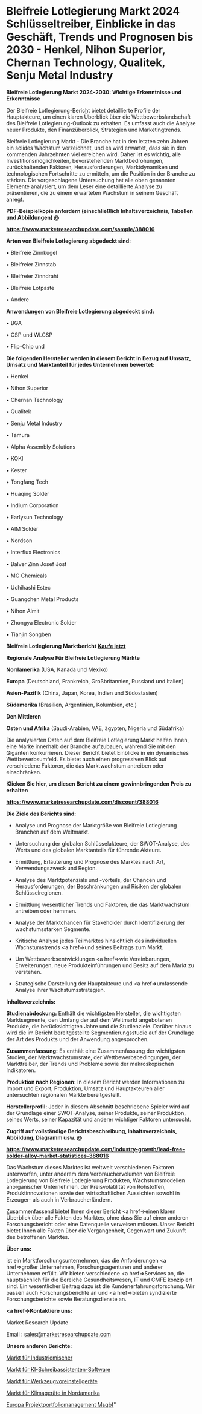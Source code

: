 # Bleifreie Lotlegierung Markt 2024 Schlüsseltreiber, Einblicke in das Geschäft, Trends und Prognosen bis 2030 - Henkel, Nihon Superior, Chernan Technology, Qualitek, Senju Metal Industry

<strong>Bleifreie Lotlegierung Markt 2024-2030: Wichtige Erkenntnisse und Erkenntnisse</strong>

Der Bleifreie Lotlegierung-Bericht bietet detaillierte Profile der Hauptakteure, um einen klaren Überblick über die Wettbewerbslandschaft des Bleifreie Lotlegierung-Outlook zu erhalten. Es umfasst auch die Analyse neuer Produkte, den Finanzüberblick, Strategien und Marketingtrends.

Bleifreie Lotlegierung Markt - Die Branche hat in den letzten zehn Jahren ein solides Wachstum verzeichnet, und es wird erwartet, dass sie in den kommenden Jahrzehnten viel erreichen wird. Daher ist es wichtig, alle Investitionsmöglichkeiten, bevorstehenden Marktbedrohungen, zurückhaltenden Faktoren, Herausforderungen, Marktdynamiken und technologischen Fortschritte zu ermitteln, um die Position in der Branche zu stärken. Die vorgeschlagene Untersuchung hat alle oben genannten Elemente analysiert, um dem Leser eine detaillierte Analyse zu präsentieren, die zu einem erwarteten Wachstum in seinem Geschäft anregt.



<strong><b>PDF-Beispielkopie anfordern (einschließlich Inhaltsverzeichnis, Tabellen und Abbildungen) @ </b></strong>

<strong><a href=https://www.marketresearchupdate.com/sample/388016>

<strong>https://www.marketresearchupdate.com/sample/388016</u></a></strong></strong>



<strong>Arten von Bleifreie Lotlegierung abgedeckt sind:</strong>

• Bleifreie Zinnkugel

• Bleifreier Zinnstab

• Bleifreier Zinndraht

• Bleifreie Lotpaste

• Andere



<strong>Anwendungen von Bleifreie Lotlegierung abgedeckt sind:</strong>

• BGA

• CSP und WLCSP

• Flip-Chip und



<strong>Die folgenden Hersteller werden in diesem Bericht in Bezug auf Umsatz, Umsatz und Marktanteil für jedes Unternehmen bewertet:</strong>

• Henkel

• Nihon Superior

• Chernan Technology

• Qualitek

• Senju Metal Industry

• Tamura

• Alpha Assembly Solutions

• KOKI

• Kester

• Tongfang Tech

• Huaqing Solder

• Indium Corporation

• Earlysun Technology

• AIM Solder

• Nordson

• Interflux Electronics

• Balver Zinn Josef Jost

• MG Chemicals

• Uchihashi Estec

• Guangchen Metal Products

• Nihon Almit

• Zhongya Electronic Solder

• Tianjin Songben



<strong>Bleifreie Lotlegierung Marktbericht <a href=https://www.marketresearchupdate.com/buynow/388016>Kaufe jetzt</a></strong>



<strong>Regionale Analyse Für Bleifreie Lotlegierung Märkte</strong>



<strong>Nordamerika</strong> (USA, Kanada und Mexiko)



<strong>Europa</strong> (Deutschland, Frankreich, Großbritannien, Russland und Italien)



<strong>Asien-Pazifik</strong> (China, Japan, Korea, Indien und Südostasien)



<strong>Südamerika</strong> (Brasilien, Argentinien, Kolumbien, etc.)



<strong>Den Mittleren</strong> 

<strong>Osten und Afrika</strong> (Saudi-Arabien, VAE, ägypten, Nigeria und Südafrika)

Die analysierten Daten auf dem Bleifreie Lotlegierung Markt helfen Ihnen, eine Marke innerhalb der Branche aufzubauen, während Sie mit den Giganten konkurrieren. Dieser Bericht bietet Einblicke in ein dynamisches Wettbewerbsumfeld. Es bietet auch einen progressiven Blick auf verschiedene Faktoren, die das Marktwachstum antreiben oder einschränken.



<strong>Klicken Sie hier, um diesen Bericht zu einem gewinnbringenden Preis zu erhalten
</strong>

<strong><a href=https://www.marketresearchupdate.com/discount/388016>https://www.marketresearchupdate.com/discount/388016</b></u></strong></a>



<strong>Die Ziele des Berichts sind:</strong>

- Analyse und Prognose der Marktgröße von Bleifreie Lotlegierung Branchen auf dem Weltmarkt.

- Untersuchung der globalen Schlüsselakteure, der SWOT-Analyse, des Werts und des globalen Marktanteils für führende Akteure.

- Ermittlung, Erläuterung und Prognose des Marktes nach Art, Verwendungszweck und Region.

- Analyse des Marktpotenzials und -vorteils, der Chancen und Herausforderungen, der Beschränkungen und Risiken der globalen Schlüsselregionen.

- Ermittlung wesentlicher Trends und Faktoren, die das Marktwachstum antreiben oder hemmen.

- Analyse der Marktchancen für Stakeholder durch Identifizierung der wachstumsstarken Segmente.

- Kritische Analyse jedes Teilmarktes hinsichtlich des individuellen Wachstumstrends <a href=>und</a> seines Beitrags zum Markt.

- Um Wettbewerbsentwicklungen <a href=>wie</a> Vereinbarungen, Erweiterungen, neue Produkteinführungen und Besitz auf dem Markt zu verstehen.

- Strategische Darstellung der Hauptakteure und <a href=>umfas</a>sende Analyse ihrer Wachstumsstrategien.



<strong>Inhaltsverzeichnis:</strong>



<strong>Studienabdeckung:</strong> Enthält die wichtigsten Hersteller, die wichtigsten Marktsegmente, den Umfang der auf dem Weltmarkt angebotenen Produkte, die berücksichtigten Jahre und die Studienziele. Darüber hinaus wird die im Bericht bereitgestellte Segmentierungsstudie auf der Grundlage der Art des Produkts und der Anwendung angesprochen.



<strong>Zusammenfassung:</strong> Es enthält eine Zusammenfassung der wichtigsten Studien, der Marktwachstumsrate, der Wettbewerbsbedingungen, der Markttreiber, der Trends und Probleme sowie der makroskopischen Indikatoren.



<strong>Produktion nach Regionen:</strong> In diesem Bericht werden Informationen zu Import und Export, Produktion, Umsatz und Hauptakteuren aller untersuchten regionalen Märkte bereitgestellt.



<strong>Herstellerprofil:</strong> Jeder in diesem Abschnitt beschriebene Spieler wird auf der Grundlage einer SWOT-Analyse, seiner Produkte, seiner Produktion, seines Werts, seiner Kapazität und anderer wichtiger Faktoren untersucht.



<strong><b>Zugriff auf vollständige Berichtsbeschreibung, Inhaltsverzeichnis, Abbildung, Diagramm usw. @ </b></strong>

<strong><a href=https://www.marketresearchupdate.com/industry-growth/lead-free-solder-alloy-market-statistices-388016>https://www.marketresearchupdate.com/industry-growth/lead-free-solder-alloy-market-statistices-388016</a></strong>

Das Wachstum dieses Marktes ist weltweit verschiedenen Faktoren unterworfen, unter anderem dem Verbrauchervolumen von Bleifreie Lotlegierung von Bleifreie Lotlegierung Produkten, Wachstumsmodellen anorganischer Unternehmen, der Preisvolatilität von Rohstoffen, Produktinnovationen sowie den wirtschaftlichen Aussichten sowohl in Erzeuger- als auch in Verbraucherländern.

Zusammenfassend bietet Ihnen dieser Bericht <a href=>einen</a> klaren Überblick über alle Fakten des Marktes, ohne dass Sie auf einen anderen Forschungsbericht oder eine Datenquelle verweisen müssen. Unser Bericht bietet Ihnen alle Fakten über die Vergangenheit, Gegenwart und Zukunft des betroffenen Marktes.



<strong>Über uns:</strong>

 ist ein Marktforschungsunternehmen, das die Anforderungen <a href=>großer</a> Unternehmen, Forschungsagenturen und anderer Unternehmen erfüllt. Wir bieten verschiedene <a href=>Services</a> an, die hauptsächlich für die Bereiche Gesundheitswesen, IT und CMFE konzipiert sind. Ein wesentlicher Beitrag dazu ist die Kundenerfahrungsforschung. Wir passen auch Forschungsberichte an und <a href=>bieten</a> syndizierte Forschungsberichte sowie Beratungsdienste an.



<strong><a href=>Kontaktiere uns:</a></strong>

Market Research Update

Email : sales@marketresearchupdate.com



<strong>Unsere anderen Berichte:</strong>

<a href=https://www.linkedin.com/pulse/industrial-mixers-market-size-set-grow>Markt für Industriemischer</a>

<a href=https://www.linkedin.com/pulse/ai-writing-assistant-software-market-1f>Markt für KI-Schreibassistenten-Software</a>

<a href=https://www.linkedin.com/pulse/tool-presetters-market-2023-analysis-growth-drivers-vendors>Markt für Werkzeugvoreinstellgeräte</a>

<a href=https://www.linkedin.com/pulse/north-america-air-handling-unit-market-new>Markt für Klimageräte in Nordamerika</a>

<a href=https://www.linkedin.com/pulse/europe-project-portfolio-management-msqbf/>Europa Projektportfoliomanagement Msqbf</a>"
